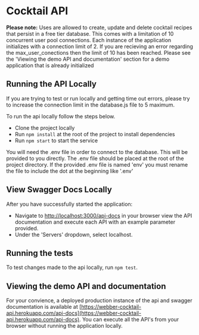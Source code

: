 # Cocktail API

**Please note:** Uses are allowed to create, update and delete cocktail recipes that persist in a free tier database. This comes with a limitation of 10 concurrent user pool connections. Each instance of the application initializes with a connection limit of 2. If you are recieving an error regarding the max_user_conections then the limit of 10 has been reached. Please see the 'Viewing the demo API and documentation' section for a demo application that is already initialized

## Running the API Locally
If you are trying to test or run locally and getting time out errors, please try to increase the connection limit in the database.js file to 5 maximum.

To run the api locally follow the steps below.
- Clone the project locally
- Run `npm install` at the root of the project to install dependencies
- Run `npm start` to start the service

You will need the .env file in order to connect to the database. This will be provided to you directly. The .env file should be placed at the root of the project directory. If the provided .env file is named 'env' you must rename the file to include the dot at the beginning like '.env'

## View Swagger Docs Locally
After you have successfully started the application:
- Navigate to [http://localhost:3000/api-docs](http://localhost:3000/api-docs) in your browser view the API documentation and execute each API with an example parameter provided.
- Under the 'Servers' dropdown, select localhost.

## Running the tests
To test changes made to the api locally, run `npm test`.

## Viewing the demo API and documentation
For your convience, a deployed production instance of the api and swagger documentation is available at [https://webber-cocktail-api.herokuapp.com/api-docs](https://webber-cocktail-api.herokuapp.com/api-docs). You can execute all the API's from your browser without running the application locally.



